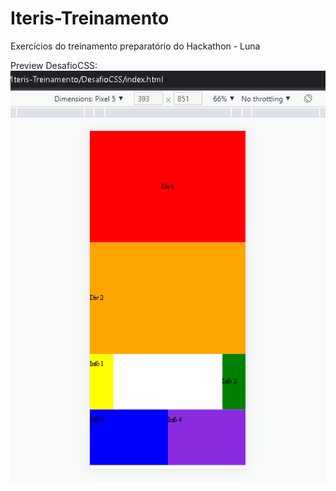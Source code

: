 # Iteris-Treinamento
Exercícios do treinamento preparatório do Hackathon - Luna

Preview DesafioCSS:
![](DesafioCSS/ResultadoDesafio.PNG)